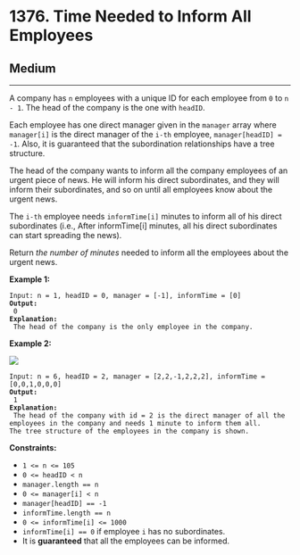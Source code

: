 # 1376. Time Needed to Inform All Employees

## Medium

***

A company has `n` employees with a unique ID for each employee from `0` to `n - 1`. The head of the company is the one with `headID`.

Each employee has one direct manager given in the `manager` array where `manager[i]` is the direct manager of the `i-th` employee, `manager[headID] = -1`. Also, it is guaranteed that the subordination relationships have a tree structure.

The head of the company wants to inform all the company employees of an urgent piece of news. He will inform his direct subordinates, and they will inform their subordinates, and so on until all employees know about the urgent news.

The `i-th` employee needs `informTime[i]` minutes to inform all of his direct subordinates (i.e., After informTime\[i] minutes, all his direct subordinates can start spreading the news).

Return _the number of minutes_ needed to inform all the employees about the urgent news.

&#x20;

**Example 1:**

<pre><code>Input: n = 1, headID = 0, manager = [-1], informTime = [0]
<strong>Output:
</strong> 0
<strong>Explanation:
</strong> The head of the company is the only employee in the company.</code></pre>

**Example 2:**

![](https://assets.leetcode.com/uploads/2020/02/27/graph.png)

<pre><code>Input: n = 6, headID = 2, manager = [2,2,-1,2,2,2], informTime = [0,0,1,0,0,0]
<strong>Output:
</strong> 1
<strong>Explanation:
</strong> The head of the company with id = 2 is the direct manager of all the employees in the company and needs 1 minute to inform them all.
The tree structure of the employees in the company is shown.</code></pre>

&#x20;

**Constraints:**

* `1 <= n <= 105`
* `0 <= headID < n`
* `manager.length == n`
* `0 <= manager[i] < n`
* `manager[headID] == -1`
* `informTime.length == n`
* `0 <= informTime[i] <= 1000`
* `informTime[i] == 0` if employee `i` has no subordinates.
* It is **guaranteed** that all the employees can be informed.
